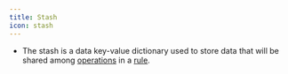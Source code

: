 ```yaml
---
title: Stash
icon: stash
---
```


* The stash is a data key-value dictionary used to store data that will be shared among [operations](concepts/operation) in a [rule](concepts/rule).
